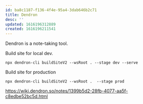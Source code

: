 ```yaml
---
id: ba8c1187-f136-4f4e-95a4-3dab646b2c71
title: Dendron
desc: ''
updated: 1616196312889
created: 1616196211541
---
```


Dendron is a note-taking tool.

Build site for local dev.

```
npx dendron-cli buildSiteV2 --wsRoot . --stage dev --serve
```

Build site for production

```
npx dendron-cli buildSiteV2 --wsRoot .  --stage prod
```

https://wiki.dendron.so/notes/1399b5d2-28fb-4077-aa5f-c8edbe52bc5d.html
